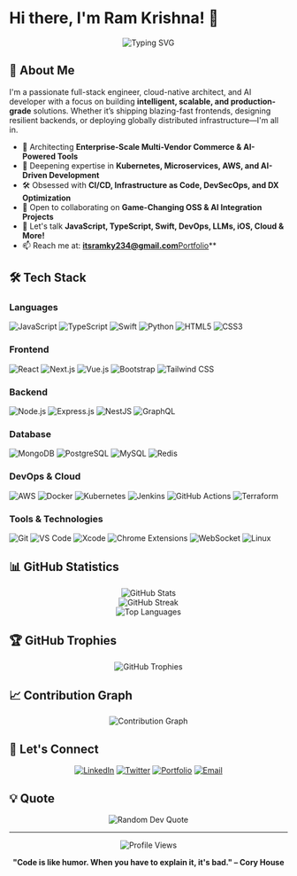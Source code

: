 # Hi there, I'm Ram Krishna! 👋

<div align="center">
   <img src="https://readme-typing-svg.herokuapp.com?font=Fira+Code&pause=1000&color=2F81F7&center=true&vCenter=true&width=600&lines=Full+Stack+Developer+%7C+TypeScript+Expert;Database+Developer+%7C+Backend+Craftsman;Open+Source+Contributor+%7C+Cloud+Native+Dev;Driven+to+Create+Impact+Through+Code" alt="Typing SVG" />
</div>

## 🚀 About Me

I'm a passionate full-stack engineer, cloud-native architect, and AI developer with a focus on building **intelligent, scalable, and production-grade** solutions. Whether it’s shipping blazing-fast frontends, designing resilient backends, or deploying globally distributed infrastructure—I'm all in.

* 🔭 Architecting **Enterprise-Scale Multi-Vendor Commerce & AI-Powered Tools**
* 🌱 Deepening expertise in **Kubernetes, Microservices, AWS, and AI-Driven Development**
* 🛠️ Obsessed with **CI/CD, Infrastructure as Code, DevSecOps, and DX Optimization**
* 👯 Open to collaborating on **Game-Changing OSS & AI Integration Projects**
* 💬 Let's talk **JavaScript, TypeScript, Swift, DevOps, LLMs, iOS, Cloud & More!**
* 📫 Reach me at: **[itsramky234@gmail.com](mailto:itsramky234@gmail.com)**[Portfolio](https://ramkrishnacode.tech)**

## 🛠️ Tech Stack

### Languages

![JavaScript](https://img.shields.io/badge/-JavaScript-F7DF1E?style=flat-square\&logo=javascript\&logoColor=black)
![TypeScript](https://img.shields.io/badge/-TypeScript-3178C6?style=flat-square\&logo=typescript\&logoColor=white)
![Swift](https://img.shields.io/badge/-Swift-FA7343?style=flat-square\&logo=swift\&logoColor=white)
![Python](https://img.shields.io/badge/-Python-3776AB?style=flat-square\&logo=python\&logoColor=white)
![HTML5](https://img.shields.io/badge/-HTML5-E34F26?style=flat-square\&logo=html5\&logoColor=white)
![CSS3](https://img.shields.io/badge/-CSS3-1572B6?style=flat-square\&logo=css3\&logoColor=white)

### Frontend

![React](https://img.shields.io/badge/-React-61DAFB?style=flat-square\&logo=react\&logoColor=black)
![Next.js](https://img.shields.io/badge/-Next.js-000000?style=flat-square\&logo=next.js\&logoColor=white)
![Vue.js](https://img.shields.io/badge/-Vue.js-4FC08D?style=flat-square\&logo=vue.js\&logoColor=white)
![Bootstrap](https://img.shields.io/badge/-Bootstrap-7952B3?style=flat-square\&logo=bootstrap\&logoColor=white)
![Tailwind CSS](https://img.shields.io/badge/-Tailwind%20CSS-06B6D4?style=flat-square\&logo=tailwindcss\&logoColor=white)

### Backend

![Node.js](https://img.shields.io/badge/-Node.js-339933?style=flat-square\&logo=node.js\&logoColor=white)
![Express.js](https://img.shields.io/badge/-Express.js-000000?style=flat-square\&logo=express\&logoColor=white)
![NestJS](https://img.shields.io/badge/-NestJS-E0234E?style=flat-square\&logo=nestjs\&logoColor=white)
![GraphQL](https://img.shields.io/badge/-GraphQL-E10098?style=flat-square\&logo=graphql\&logoColor=white)

### Database

![MongoDB](https://img.shields.io/badge/-MongoDB-47A248?style=flat-square\&logo=mongodb\&logoColor=white)
![PostgreSQL](https://img.shields.io/badge/-PostgreSQL-336791?style=flat-square\&logo=postgresql\&logoColor=white)
![MySQL](https://img.shields.io/badge/-MySQL-4479A1?style=flat-square\&logo=mysql\&logoColor=white)
![Redis](https://img.shields.io/badge/-Redis-DC382D?style=flat-square\&logo=redis\&logoColor=white)

### DevOps & Cloud

![AWS](https://img.shields.io/badge/-AWS-232F3E?style=flat-square\&logo=amazon-aws\&logoColor=white)
![Docker](https://img.shields.io/badge/-Docker-2496ED?style=flat-square\&logo=docker\&logoColor=white)
![Kubernetes](https://img.shields.io/badge/-Kubernetes-326CE5?style=flat-square\&logo=kubernetes\&logoColor=white)
![Jenkins](https://img.shields.io/badge/-Jenkins-D24939?style=flat-square\&logo=jenkins\&logoColor=white)
![GitHub Actions](https://img.shields.io/badge/-GitHub%20Actions-2088FF?style=flat-square\&logo=github-actions\&logoColor=white)
![Terraform](https://img.shields.io/badge/-Terraform-623CE4?style=flat-square\&logo=terraform\&logoColor=white)

### Tools & Technologies

![Git](https://img.shields.io/badge/-Git-F05032?style=flat-square\&logo=git\&logoColor=white)
![VS Code](https://img.shields.io/badge/-VS%20Code-007ACC?style=flat-square\&logo=visual-studio-code\&logoColor=white)
![Xcode](https://img.shields.io/badge/-Xcode-147EFB?style=flat-square\&logo=xcode\&logoColor=white)
![Chrome Extensions](https://img.shields.io/badge/-Chrome%20Extensions-4285F4?style=flat-square\&logo=google-chrome\&logoColor=white)
![WebSocket](https://img.shields.io/badge/-WebSocket-010101?style=flat-square\&logo=socket.io\&logoColor=white)
![Linux](https://img.shields.io/badge/-Linux-FCC624?style=flat-square\&logo=linux\&logoColor=black)

## 📊 GitHub Statistics

<div align="center">
  <img src="https://github-readme-stats.vercel.app/api?username=imramkrishna&show_icons=true&theme=tokyonight&count_private=true" alt="GitHub Stats" />
</div>

<div align="center">
  <img src="https://github-readme-streak-stats.herokuapp.com/?user=imramkrishna&theme=tokyonight" alt="GitHub Streak" />
</div>

<div align="center">
  <img src="https://github-readme-stats.vercel.app/api/top-langs/?username=imramkrishna&layout=compact&theme=tokyonight" alt="Top Languages" />
</div>

## 🏆 GitHub Trophies

<div align="center">
  <img src="https://github-profile-trophy.vercel.app/?username=imramkrishna&theme=tokyonight&no-frame=true&no-bg=true&margin-w=4" alt="GitHub Trophies" />
</div>

## 📈 Contribution Graph

<div align="center">
  <img src="https://github-readme-activity-graph.vercel.app/graph?username=imramkrishna&theme=tokyo-night" alt="Contribution Graph" />
</div>

## 🤝 Let's Connect

<div align="center">

[![LinkedIn](https://img.shields.io/badge/-LinkedIn-0077B5?style=for-the-badge\&logo=linkedin\&logoColor=white)](https://www.linkedin.com/in/ramkrishnaprofile/)
[![Twitter](https://img.shields.io/badge/-Twitter-1DA1F2?style=for-the-badge\&logo=twitter\&logoColor=white)](https://x.com/ramkrishnacode)
[![Portfolio](https://img.shields.io/badge/-Portfolio-000000?style=for-the-badge\&logo=vercel\&logoColor=white)](https://ramkrishnacode.tech)
[![Email](https://img.shields.io/badge/-Email-D14836?style=for-the-badge\&logo=gmail\&logoColor=white)](mailto:itsramky234@gmail.com)

</div>

## 💡 Quote

<div align="center">
  <img src="https://quotes-github-readme.vercel.app/api?type=horizontal&theme=tokyonight" alt="Random Dev Quote" />
</div>

---

<div align="center">
  <img src="https://komarev.com/ghpvc/?username=imramkrishna&label=Profile%20views&color=0e75b6&style=flat" alt="Profile Views" />
</div>

<div align="center">

**"Code is like humor. When you have to explain it, it's bad." – Cory House**

</div>
